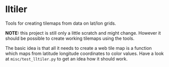 # lltiler
Tools for creating tilemaps from data on lat/lon grids.

**NOTE:** this project is still only a little scratch and might change. However it should be possible to create working tilemaps using the tools.

The basic idea is that all it needs to create a web tile map is a function which maps from latitude longitude coordinates to color values.
Have a look at `misc/test_lltiler.py` to get an idea how it should work.

